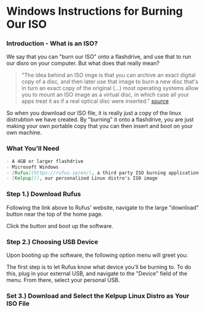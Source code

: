 # Windows Instructions for Burning Our ISO

### Introduction - What is an ISO?
We say that you can "burn our ISO" onto a flashdrive, and use that to run our disro on your computer. But what does that really mean? 

> "The idea behind an ISO imge is that you can archive an exact digital copy of a disc, and then later use that image to burn a new disc that's in turn an exact copy of the original (...) most operating systems allow you to mount an ISO image as a virtual disc, in which case all your apps treat it as if a real optical disc were inserted." [source](https://www.howtogeek.com/356714/what-is-an-iso-file-and-how-do-i-open-one/)

So when you download our ISO file, it is really just a copy of the linux distrubtion we have created. By "burning" it onto a flashdrive, you are just making your own portable copy that you can then insert and boot on your own machine.

### What You'll Need
```markdown
- A 4GB or larger flashdrive
- Microsoft Windows
- [Rufus](https://rufus.ie/en/), a third party ISO burning application
- [Kelpup](), our personalized Linux distro's ISO image
```

### Step 1.) Download Rufus
Following the link above to Rufus' website, navigate to the large "download" button near the top of the home page. 

<!-- <img src="kelpie-1000.jpeg" alt="hi" class="inline"/> -->

Click the button and boot up the software. 

### Step 2.) Choosing USB Device
Upon booting up the software, the following option menu will greet you:

<!-- <img src="kelpie-1000.jpeg" alt="hi" class="inline"/> -->

The first step is to let Rufus know what device you'll be burning to. To do this, plug in your external USB, and navigate to the "Device" field of the menu. From there, select your personal USB. 

### Set 3.) Download and Select the Kelpup Linux Distro as Your ISO File

